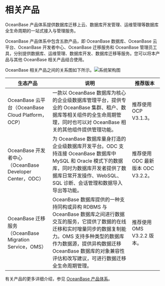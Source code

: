 # 相关产品

OceanBase 产品体系提供数据库迁移上云、数据库开发管理、运维管理等数据库全生命周期的一站式接入与管理服务。

OceanBase 产品体系中包含五款产品，即 OceanBase 数据库、OceanBase 云平台、OceanBase 开发者中心、OceanBase 迁移服务和 OceanBase 管理员工具，分别提供数据库、运维管理、数据库开发、数据库迁移等服务。您可以将本产品与其他 OceanBase 相关产品结合使用。

OceanBase 相关产品之间的关系图如下所示。![系统架构图](https://help-static-aliyun-doc.aliyuncs.com/assets/img/zh-CN/0281457261/p183932.png)​​

|         生态产品          |             说明             |           推荐版本            |
|-------------------------------------------------|--------------------------------------------------------------------------------------------------------------------------------------------------------------|---------------------------|
| OceanBase 云平台（OceanBase Cloud Platform，OCP）     | 一款以 OceanBase 数据库为核心的企业级数据库管理平台，提供专业的 OceanBase 集群、租户、数据库等相关组件的全生命周期管理，同时也可以对 OceanBase 相关的其他组件提供管理功能。   | 推荐使用 OCP V3.1.3。          |
| OceanBase 开发者中心（OceanBase Developer Center，ODC） | 为 OceanBase 数据库量身打造的企业级数据库开发平台。ODC 支持连接 OceanBase 数据库中 MySQL 和 Oracle 模式下的数据库，同时为数据库开发者提供了数据库日常开发操作、WebSQL、SQL 诊断、会话管理和数据导入导出等功能。  | 推荐使用 ODC 最新版本 ODC V3.2.2。 |
| OceanBase 迁移服务（OceanBase Migration Service，OMS） | OceanBase 数据库提供的一种支持同构或异构 RDBMS 与 OceanBase 数据库之间进行数据交互的服务，它提供了数据的在线迁移和实时增量同步的数据复制能力。OMS 支持多种类型的数据库作为数据源，提供异构数据迁移 OceanBase 数据库的对象兼容性评估和改写建议，可进行数据迁移全生命周期管理。 | 推荐使用 OMS V3.2.2 版本。       |

有关产品的更多详细介绍，参见 [OceanBase 产品体系](https://www.oceanbase.com/)。
